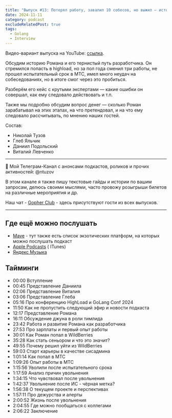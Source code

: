 ```yaml
---
title: "Выпуск #13: Потерял работу, завалил 10 собесов, но выжил — история мидл разработчика"
date: 2024-11-11
category: podcast
excludeRelatedPost: true
tags:
  - Golang
  - Interview
---
```


Видео-вариант выпуска на YouTube: [ссылка](https://youtu.be/0GnTXKF1X-8).

Обсудим историю Романа и его тернистый путь разработчика. Он стремился попасть в highload, но за пол года сменил три
работы, не прошел испытательный срок в МТС, имел много неудач на собеседованиях, но в итоге смог через это пробиться.

Разберём его кейс с крутыми экспертами — какие ошибки он совершал, как ему следовало действовать и т.п.

Также мы подробно обсудим вопрос денег — сколько Роман зарабатывал на этих этапах, на что претендовал, и на что ему
следовало рассчитывать, по мнению наших гостей.

<PlayerEmbedApple title="Выпуск #13: Потерял работу, завалил 10 собесов, но выжил — история мидл разработчика"
author="Go Get Podcast"
authorId="id1610745137"
episodeId="1000676489379"
/>

Состав:

- Николай Тузов
- Глеб Яльчик
- Даниил Подольский
- Виталий Левченко

<!-- more -->

------
👾 Мой Телеграм-Канал с анонсами подкастов, роликов и прочих активностей: @ntuzov

В этом канале я также пишу текстовые гайды и истории по вашим запросам, делюсь своими мыслями, часто провожу розыгрыши
билетов на различные мероприятия и др.

Наш чат - [Gopher Club](https://t.me/+RfalcB42UspmMDdi) - здесь присутствуют гости из всех выпусков.

------

## Где ещё можно послушать

- [Mave](https://gogetpodcast.mave.digital/ep-13) - тут также есть список экзотических платформ, на которых можно
  послушать подкаст
- [Apple Podcasts](https://podcasts.apple.com/us/podcast/ep-13-%D0%BF%D0%BE%D1%82%D0%B5%D1%80%D1%8F%D0%BB-%D1%80%D0%B0%D0%B1%D0%BE%D1%82%D1%83-%D0%B7%D0%B0%D0%B2%D0%B0%D0%BB%D0%B8%D0%BB-10-%D1%81%D0%BE%D0%B1%D0%B5%D1%81%D0%BE%D0%B2-%D0%BD%D0%BE-%D0%B2%D1%8B%D0%B6%D0%B8%D0%BB-%D0%B8%D1%81%D1%82%D0%BE%D1%80%D0%B8%D1%8F/id1610745137?i=1000676489379) (
  ITunes)
- [Яндекс Музыка](https://music.yandex.ru/album/21540938/track/132833995)

## Тайминги

 - 00:00 Вступление
 - 00:45 Представление Даниила
 - 02:06 Представление Виталия
 - 03:06 Представление Глеба
 - 05:16 Про конференцию HighLoad и GoLang Conf 2024
 - 11:50 Как не пропустить следующий эфир и новости подкаста
 - 12:17 Представление Романа
 - 16:11 Обсуждение джуна в роли тимлида
 - 23:42 Работа и развитие Романа как разработчика
 - 27:53 Про зарплаты и первый опыт работы
 - 30:01 Как Роман попал в WildBerries
 - 35:28 Как стать сеньором и что это значит?
 - 49:55 Почему решил уйти из WildBerries
 - 59:03 Старт карьеры в качестве сисадмина
 - 1:01:14 Как попал в МТС
 - 1:09:26 Опыт работы в МТС
 - 1:15:56 Уволили после испытательного срока
 - 1:17:59 Анализ причин увольнения
 - 1:34:15 Что чувствовал после увольнения
 - 1:42:37 Увольнение после ИС - чёрная метка?
 - 1:56:38 О текущем проекте и перспективах
 - 1:57:11 Про дежурства и алерты
 - 2:00:52 Жизнь после увольнения
 - 2:04:55 Где можно пообщаться с коллегами
 - 2:06:22 Заключение

<Remark></Remark>